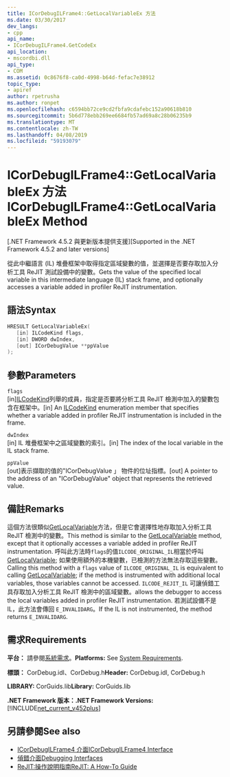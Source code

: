 ```yaml
---
title: ICorDebugILFrame4::GetLocalVariableEx 方法
ms.date: 03/30/2017
dev_langs:
- cpp
api_name:
- ICorDebugILFrame4.GetCodeEx
api_location:
- mscordbi.dll
api_type:
- COM
ms.assetid: 0c8676f8-ca0d-4998-b64d-fefac7e38912
topic_type:
- apiref
author: rpetrusha
ms.author: ronpet
ms.openlocfilehash: c6594bb72ce9cd2fbfa9cdafebc152a90618b810
ms.sourcegitcommit: 5b6d778ebb269ee6684fb57ad69a8c28b06235b9
ms.translationtype: MT
ms.contentlocale: zh-TW
ms.lasthandoff: 04/08/2019
ms.locfileid: "59193079"
---
```

# <a name="icordebugilframe4getlocalvariableex-method"></a><span data-ttu-id="1ad2b-102">ICorDebugILFrame4::GetLocalVariableEx 方法</span><span class="sxs-lookup"><span data-stu-id="1ad2b-102">ICorDebugILFrame4::GetLocalVariableEx Method</span></span>
<span data-ttu-id="1ad2b-103">[.NET Framework 4.5.2 與更新版本提供支援]</span><span class="sxs-lookup"><span data-stu-id="1ad2b-103">[Supported in the .NET Framework 4.5.2 and later versions]</span></span>  
  
 <span data-ttu-id="1ad2b-104">從此中繼語言 (IL) 堆疊框架中取得指定區域變數的值，並選擇是否要存取加入分析工具 ReJIT 測試設備中的變數。</span><span class="sxs-lookup"><span data-stu-id="1ad2b-104">Gets the value of the specified local variable in this intermediate language (IL) stack frame, and optionally accesses a variable added in profiler ReJIT instrumentation.</span></span>  
  
## <a name="syntax"></a><span data-ttu-id="1ad2b-105">語法</span><span class="sxs-lookup"><span data-stu-id="1ad2b-105">Syntax</span></span>  
  
```cpp
HRESULT GetLocalVariableEx(  
   [in] ILCodeKind flags,   
   [in] DWORD dwIndex,   
   [out] ICorDebugValue **ppValue  
);  
```  
  
## <a name="parameters"></a><span data-ttu-id="1ad2b-106">參數</span><span class="sxs-lookup"><span data-stu-id="1ad2b-106">Parameters</span></span>  
 `flags`  
 <span data-ttu-id="1ad2b-107">[in][ILCodeKind](../../../../docs/framework/unmanaged-api/debugging/ilcodekind-enumeration.md)列舉的成員，指定是否要將分析工具 ReJIT 檢測中加入的變數包含在框架中。</span><span class="sxs-lookup"><span data-stu-id="1ad2b-107">[in] An [ILCodeKind](../../../../docs/framework/unmanaged-api/debugging/ilcodekind-enumeration.md) enumeration member that specifies whether a variable added in profiler ReJIT instrumentation is included in the frame.</span></span>  
  
 `dwIndex`  
 <span data-ttu-id="1ad2b-108">[in] IL 堆疊框架中之區域變數的索引。</span><span class="sxs-lookup"><span data-stu-id="1ad2b-108">[in] The index of the local variable in the IL stack frame.</span></span>  
  
 `ppValue`  
 <span data-ttu-id="1ad2b-109">[out]表示擷取的值的"ICorDebugValue 」 物件的位址指標。</span><span class="sxs-lookup"><span data-stu-id="1ad2b-109">[out] A pointer to the address of an "ICorDebugValue" object that represents the retrieved value.</span></span>  
  
## <a name="remarks"></a><span data-ttu-id="1ad2b-110">備註</span><span class="sxs-lookup"><span data-stu-id="1ad2b-110">Remarks</span></span>  
 <span data-ttu-id="1ad2b-111">這個方法很類似[GetLocalVariable](../../../../docs/framework/unmanaged-api/debugging/icordebugilframe-getlocalvariable-method.md)方法，但是它會選擇性地存取加入分析工具 ReJIT 檢測中的變數。</span><span class="sxs-lookup"><span data-stu-id="1ad2b-111">This method is similar to the [GetLocalVariable](../../../../docs/framework/unmanaged-api/debugging/icordebugilframe-getlocalvariable-method.md) method, except that it optionally accesses a variable added in profiler ReJIT instrumentation.</span></span> <span data-ttu-id="1ad2b-112">呼叫此方法時`flags`的值`ILCODE_ORIGINAL_IL`相當於呼叫[GetLocalVariable](../../../../docs/framework/unmanaged-api/debugging/icordebugilframe-getlocalvariable-method.md); 如果使用額外的本機變數，已檢測的方法無法存取這些變數。</span><span class="sxs-lookup"><span data-stu-id="1ad2b-112">Calling this method with a `flags` value of `ILCODE_ORIGINAL_IL` is equivalent to calling [GetLocalVariable](../../../../docs/framework/unmanaged-api/debugging/icordebugilframe-getlocalvariable-method.md); if the method is instrumented with additional local variables, those variables cannot be accessed.</span></span> `ILCODE_REJIT_IL` <span data-ttu-id="1ad2b-113">可讓偵錯工具存取加入分析工具 ReJIT 檢測中的區域變數。</span><span class="sxs-lookup"><span data-stu-id="1ad2b-113">allows the debugger to access the local variables added in profiler ReJIT instrumentation.</span></span> <span data-ttu-id="1ad2b-114">若測試設備不是 IL，此方法會傳回 `E_INVALIDARG`。</span><span class="sxs-lookup"><span data-stu-id="1ad2b-114">If the IL is not instrumented, the method returns `E_INVALIDARG`.</span></span>  
  
## <a name="requirements"></a><span data-ttu-id="1ad2b-115">需求</span><span class="sxs-lookup"><span data-stu-id="1ad2b-115">Requirements</span></span>  
 <span data-ttu-id="1ad2b-116">**平台：** 請參閱[系統需求](../../../../docs/framework/get-started/system-requirements.md)。</span><span class="sxs-lookup"><span data-stu-id="1ad2b-116">**Platforms:** See [System Requirements](../../../../docs/framework/get-started/system-requirements.md).</span></span>  
  
 <span data-ttu-id="1ad2b-117">**標頭：** CorDebug.idl、CorDebug.h</span><span class="sxs-lookup"><span data-stu-id="1ad2b-117">**Header:** CorDebug.idl, CorDebug.h</span></span>  
  
 <span data-ttu-id="1ad2b-118">**LIBRARY:** CorGuids.lib</span><span class="sxs-lookup"><span data-stu-id="1ad2b-118">**Library:** CorGuids.lib</span></span>  
  
 **<span data-ttu-id="1ad2b-119">.NET Framework 版本：</span><span class="sxs-lookup"><span data-stu-id="1ad2b-119">.NET Framework Versions:</span></span>** [!INCLUDE[net_current_v452plus](../../../../includes/net-current-v452plus-md.md)]  
  
## <a name="see-also"></a><span data-ttu-id="1ad2b-120">另請參閱</span><span class="sxs-lookup"><span data-stu-id="1ad2b-120">See also</span></span>

- [<span data-ttu-id="1ad2b-121">ICorDebugILFrame4 介面</span><span class="sxs-lookup"><span data-stu-id="1ad2b-121">ICorDebugILFrame4 Interface</span></span>](../../../../docs/framework/unmanaged-api/debugging/icordebugilframe4-interface.md)
- [<span data-ttu-id="1ad2b-122">偵錯介面</span><span class="sxs-lookup"><span data-stu-id="1ad2b-122">Debugging Interfaces</span></span>](../../../../docs/framework/unmanaged-api/debugging/debugging-interfaces.md)
- [<span data-ttu-id="1ad2b-123">ReJIT:操作說明指南</span><span class="sxs-lookup"><span data-stu-id="1ad2b-123">ReJIT: A How-To Guide</span></span>](https://blogs.msdn.com/b/davbr/archive/2011/10/12/rejit-a-how-to-guide.aspx)
